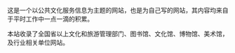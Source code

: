 这是一个以公共文化服务信息为主题的网站，也是为自己写的网站，其内容均来自于平时工作中一点一滴的积累。

本站收录了全国省以上文化和旅游管理部门、图书馆、文化馆、博物馆、美术馆，及行业相关单位网站。

